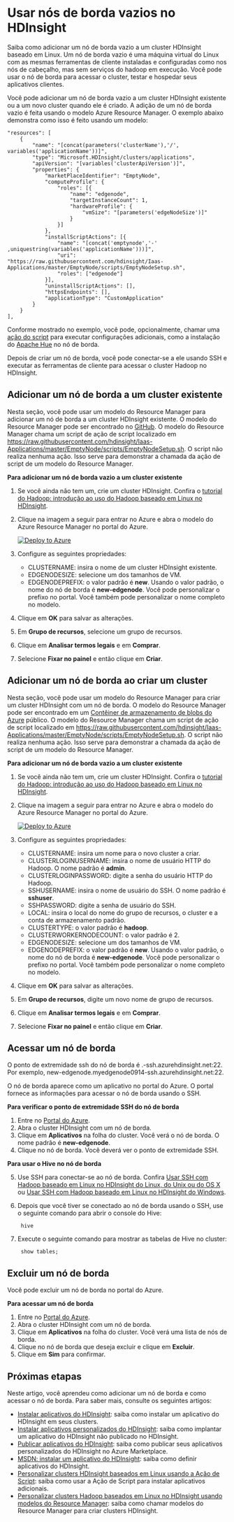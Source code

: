 <properties
	pageTitle="Usar nós de borda vazios no HDInsight | Microsoft Azure"
	description="Como adicionar um nó de borda vazio ao cluster HDInsight que pode ser usado como um cliente e como testar/hospedar seus aplicativos de HDInsight."
	services="hdinsight"
	editor="cgronlun"
	manager="jhubbard"
	authors="mumian"
	tags="azure-portal"
	documentationCenter=""/>

<tags
	ms.service="hdinsight"
	ms.workload="big-data"
	ms.tgt_pltfrm="na"
	ms.devlang="na"
	ms.topic="article"
	ms.date="09/14/2016"
	ms.author="jgao"/>

# Usar nós de borda vazios no HDInsight

Saiba como adicionar um nó de borda vazio a um cluster HDInsight baseado em Linux. Um nó de borda vazio é uma máquina virtual do Linux com as mesmas ferramentas de cliente instaladas e configuradas como nos nós de cabeçalho, mas sem serviços do hadoop em execução. Você pode usar o nó de borda para acessar o cluster, testar e hospedar seus aplicativos clientes.

Você pode adicionar um nó de borda vazio a um cluster HDInsight existente ou a um novo cluster quando ele é criado. A adição de um nó de borda vazio é feita usando o modelo Azure Resource Manager. O exemplo abaixo demonstra como isso é feito usando um modelo:

    "resources": [
		{
			"name": "[concat(parameters('clusterName'),'/', variables('applicationName'))]",
			"type": "Microsoft.HDInsight/clusters/applications",
			"apiVersion": "[variables('clusterApiVersion')]",
			"properties": {
				"marketPlaceIdentifier": "EmptyNode",
				"computeProfile": {
					"roles": [{
						"name": "edgenode",
						"targetInstanceCount": 1,
						"hardwareProfile": {
							"vmSize": "[parameters('edgeNodeSize')]"
						}
					}]
				},
				"installScriptActions": [{
					"name": "[concat('emptynode','-' ,uniquestring(variables('applicationName')))]",
					"uri": "https://raw.githubusercontent.com/hdinsight/Iaas-Applications/master/EmptyNode/scripts/EmptyNodeSetup.sh",
					"roles": ["edgenode"]
				}],
				"uninstallScriptActions": [],
				"httpsEndpoints": [],
				"applicationType": "CustomApplication"
			}
		}
	],

Conforme mostrado no exemplo, você pode, opcionalmente, chamar uma [ação do script](hdinsight-hadoop-customize-cluster-linux.md) para executar configurações adicionais, como a instalação do [Apache Hue](hdinsight-hadoop-hue-linux.md) no nó de borda.

Depois de criar um nó de borda, você pode conectar-se a ele usando SSH e executar as ferramentas de cliente para acessar o cluster Hadoop no HDInsight.

## Adicionar um nó de borda a um cluster existente

Nesta seção, você pode usar um modelo do Resource Manager para adicionar um nó de borda a um cluster HDInsight existente. O modelo do Resource Manager pode ser encontrado no [GitHub](https://github.com/hdinsight/Iaas-Applications/tree/master/EmptyNode). O modelo do Resource Manager chama um script de ação de script localizado em https://raw.githubusercontent.com/hdinsight/Iaas-Applications/master/EmptyNode/scripts/EmptyNodeSetup.sh. O script não realiza nenhuma ação. Isso serve para demonstrar a chamada da ação de script de um modelo do Resource Manager.

**Para adicionar um nó de borda vazio a um cluster existente**

1. Se você ainda não tem um, crie um cluster HDInsight. Confira o [tutorial do Hadoop: introdução ao uso do Hadoop baseado em Linux no HDInsight](hdinsight-hadoop-linux-tutorial-get-started.md).
2. Clique na imagem a seguir para entrar no Azure e abra o modelo do Azure Resource Manager no portal do Azure.

    <a href="https://portal.azure.com/#create/Microsoft.Template/uri/https%3A%2F%2Fraw.githubusercontent.com%2Fhdinsight%2FIaas-Applications%2Fmaster%2FEmptyNode%2Fazuredeploy.json" target="_blank"><img src="https://acom.azurecomcdn.net/80C57D/cdn/mediahandler/docarticles/dpsmedia-prod/azure.microsoft.com/documentation/articles/hdinsight-hbase-tutorial-get-started-linux/20160201111850/deploy-to-azure.png" alt="Deploy to Azure"></a>

3. Configure as seguintes propriedades:

	- CLUSTERNAME: insira o nome de um cluster HDInsight existente.
	- EDGENODESIZE: selecione um dos tamanhos de VM.
	- EDGENODEPREFIX: o valor padrão é **new**. Usando o valor padrão, o nome do nó de borda é **new-edgenode**. Você pode personalizar o prefixo no portal. Você também pode personalizar o nome completo no modelo.


4. Clique em **OK** para salvar as alterações.
5. Em **Grupo de recursos**, selecione um grupo de recursos.
6. Clique em **Analisar termos legais** e em **Comprar**.
7. Selecione **Fixar no painel** e então clique em **Criar**.

## Adicionar um nó de borda ao criar um cluster

Nesta seção, você pode usar um modelo do Resource Manager para criar um cluster HDInsight com um nó de borda. O modelo do Resource Manager pode ser encontrado em um [Contêiner de armazenamento de blobs do Azure](http://hditutorialdata.blob.core.windows.net/armtemplates/create-linux-based-hadoop-cluster-in-hdinsight-with-edge-node.json) público. O modelo do Resource Manager chama um script de ação de script localizado em https://raw.githubusercontent.com/hdinsight/Iaas-Applications/master/EmptyNode/scripts/EmptyNodeSetup.sh. O script não realiza nenhuma ação. Isso serve para demonstrar a chamada da ação de script de um modelo do Resource Manager.

**Para adicionar um nó de borda vazio a um cluster existente**

1. Se você ainda não tem um, crie um cluster HDInsight. Confira o [tutorial do Hadoop: introdução ao uso do Hadoop baseado em Linux no HDInsight](hdinsight-hadoop-linux-tutorial-get-started.md).
2. Clique na imagem a seguir para entrar no Azure e abra o modelo do Azure Resource Manager no portal do Azure.

    <a href="https://portal.azure.com/#create/Microsoft.Template/uri/https%3A%2F%2Fhditutorialdata.blob.core.windows.net%2Farmtemplates%2Fcreate-linux-based-hadoop-cluster-in-hdinsight-with-edge-node.json" target="_blank"><img src="https://acom.azurecomcdn.net/80C57D/cdn/mediahandler/docarticles/dpsmedia-prod/azure.microsoft.com/documentation/articles/hdinsight-hbase-tutorial-get-started-linux/20160201111850/deploy-to-azure.png" alt="Deploy to Azure"></a>

3. Configure as seguintes propriedades:
		
	- CLUSTERNAME: insira um nome para o novo cluster a criar.
	- CLUSTERLOGINUSERNAME: insira o nome de usuário HTTP do Hadoop. O nome padrão é **admin**.
	- CLUSTERLOGINPASSWORD: digite a senha do usuário HTTP do Hadoop.
	- SSHUSERNAME: insira o nome de usuário do SSH. O nome padrão é **sshuser**.
	- SSHPASSWORD: digite a senha de usuário do SSH.
	- LOCAL: insira o local do nome do grupo de recursos, o cluster e a conta de armazenamento padrão.
	- CLUSTERTYPE: o valor padrão é **hadoop**.
	- CLUSTERWORKERNODECOUNT: o valor padrão é 2.
	- EDGENODESIZE: selecione um dos tamanhos de VM.
	- EDGENODEPREFIX: o valor padrão é **new**. Usando o valor padrão, o nome do nó de borda é **new-edgenode**. Você pode personalizar o prefixo no portal. Você também pode personalizar o nome completo no modelo.

4. Clique em **OK** para salvar as alterações.
5. Em **Grupo de recursos**, digite um novo nome de grupo de recursos.
6. Clique em **Analisar termos legais** e em **Comprar**.
7. Selecione **Fixar no painel** e então clique em **Criar**.


## Acessar um nó de borda

O ponto de extremidade ssh do nó de borda é <EdgeNodeName>.<ClusterName>-ssh.azurehdinsight.net:22. Por exemplo, new-edgenode.myedgenode0914-ssh.azurehdinsight.net:22.

O nó de borda aparece como um aplicativo no portal do Azure. O portal fornece as informações para acessar o nó de borda usando o SSH.

**Para verificar o ponto de extremidade SSH do nó de borda**

1. Entre no [Portal do Azure](https://portal.azure.com).
2. Abra o cluster HDInsight com um nó de borda.
3. Clique em **Aplicativos** na folha do cluster. Você verá o nó de borda. O nome padrão é **new-edgenode**.
4. Clique no nó de borda. Você deverá ver o ponto de extremidade SSH.

**Para usar o Hive no nó de borda**

5. Use SSH para conectar-se ao nó de borda. Confira [Usar SSH com Hadoop baseado em Linux no HDInsight do Linux, do Unix ou do OS X](hdinsight-hadoop-linux-use-ssh-unix.md) ou [Usar SSH com Hadoop baseado em Linux no HDInsight do Windows](hdinsight-hadoop-linux-use-ssh-windows.md).
6. Depois que você tiver se conectado ao nó de borda usando o SSH, use o seguinte comando para abrir o console do Hive:

		hive
7. Execute o seguinte comando para mostrar as tabelas de Hive no cluster:

		show tables;

## Excluir um nó de borda

Você pode excluir um nó de borda no portal do Azure.

**Para acessar um nó de borda**

1. Entre no [Portal do Azure](https://portal.azure.com).
2. Abra o cluster HDInsight com um nó de borda.
3. Clique em **Aplicativos** na folha do cluster. Você verá uma lista de nós de borda.
4. Clique no nó de borda que deseja excluir e clique em **Excluir**.
5. Clique em **Sim** para confirmar.

## Próximas etapas

Neste artigo, você aprendeu como adicionar um nó de borda e como acessar o nó de borda. Para saber mais, consulte os seguintes artigos:

- [Instalar aplicativos do HDInsight](hdinsight-apps-install-applications.md): saiba como instalar um aplicativo do HDInsight em seus clusters.
- [Instalar aplicativos personalizados do HDInsight](hdinsight-apps-install-custom-applications.md): saiba como implantar um aplicativo do HDInsight não publicado no HDInsight.
- [Publicar aplicativos do HDInsight](hdinsight-apps-publish-applications.md): saiba como publicar seus aplicativos personalizados do HDInsight no Azure Marketplace.
- [MSDN: instalar um aplicativo do HDInsight](https://msdn.microsoft.com/library/mt706515.aspx): saiba como definir aplicativos do HDInsight.
- [Personalizar clusters HDInsight baseados em Linux usando a Ação de Script](hdinsight-hadoop-customize-cluster-linux.md): saiba como usar a Ação de Script para instalar aplicativos adicionais.
- [Personalizar clusters Hadoop baseados em Linux no HDInsight usando modelos do Resource Manager](hdinsight-hadoop-create-linux-clusters-arm-templates.md): saiba como chamar modelos do Resource Manager para criar clusters HDInsight.

<!---HONumber=AcomDC_0914_2016-->